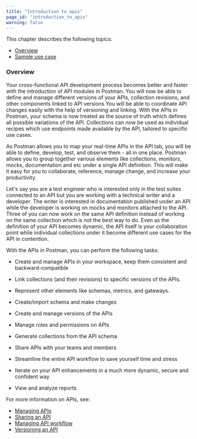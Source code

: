 ```yaml
---
title: "Introduction to apis"
page_id: "introduction_to_apis"
warning: false
---
```


This chapter describes the following topics:

* [Overview](#overview)
* [Sample use case](#sample-use-case)

### Overview

Your cross-functional API development process becomes better and faster with the introduction of API modules in Postman. You will now be able to define and manage different versions of your APIs, collection revisions, and other components linked to API versions You will be able to coordinate API changes easily with the help of versioning and linking. With the APIs in Postman, your schema is now treated as the source of truth which defines all possible variations of the API. Collections can now be used as individual recipes which use endpoints made available by the API, tailored to specific use cases. 

As Postman allows you to map your real-time APIs in the API tab, you will be able to define, develop, test, and observe them - all in one place. Postman allows you to group together various elements like collections, monitors, mocks, documentation and etc under a single API definition. This will make it easy for you to collaborate, reference, manage change, and increase your productivity. 

Let's say you are a test engineer who is interested only in the test suites connected to an API but you are working with a technical writer and a developer. The writer is interested in documentation published under an API while the developer is working on mocks and monitors attached to the API. Three of you can now work on the same API definition instead of working on the same collection which is not the best way to do. Even as the definition of your API becomes dynamic, the API itself is your collaboration point while individual collections under it become different use cases for the API in contention. 

With the APIs in Postman, you can perform the following tasks:

* Create and manage APIs in your workspace, keep them consistent and backward-compatible 

* Link collections (and their revisions) to specific versions of the APIs. 

* Represent other elements like schemas, metrics, and gateways. 

* Create/import schema and make changes

* Create and manage versions of the APIs

* Manage roles and permissions on APIs

* Generate collections from the API schema

* Share APIs with your teams and members

* Streamline the entire API workflow to save yourself time and stress

* Iterate on your API enhancements in a much more dynamic, secure and confident way

* View and analyze reports

For more information on APIs, see:

* [Managing APIs](/docs/v6/postman/working_with_apis/managing-apis)
* [Sharing an API](/docs/v6/postman/working_with_apis/sharing_apis)
* [Managing API workflow](/docs/v6/postman/working_with_apis/managing-api-workflow)
* [Versioning an API](/docs/v6/postman/working_with_apis/introduction-to-apis)
